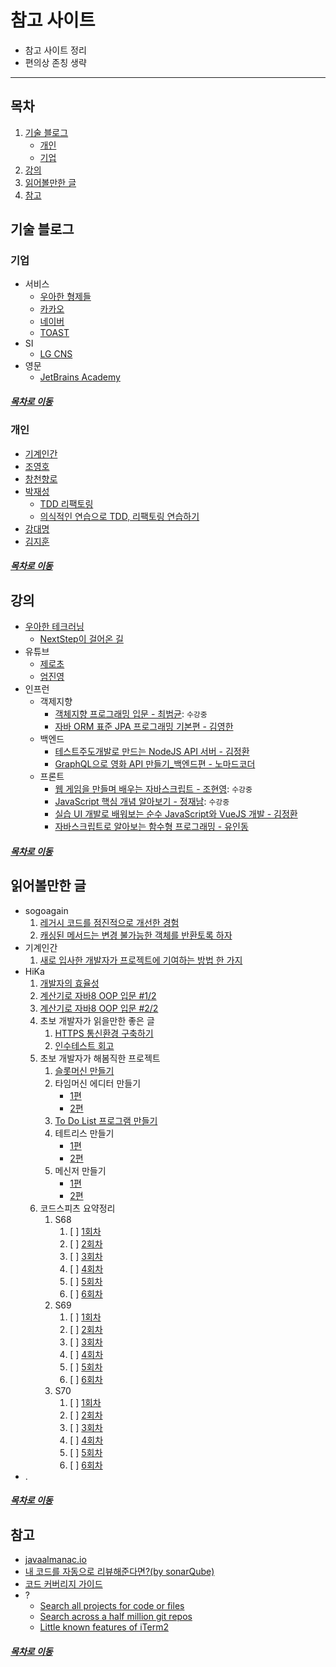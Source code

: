 참고 사이트
=======
* 참고 사이트 정리
* 편의상 존칭 생략
- - - -
## 목차
1. [기술 블로그](#기술-블로그)
	* [개인](#개인)
	* [기업](#기업)
2. [강의](#강의)
3. [읽어볼만한 글](#읽어볼만한-글)
4. [참고](#참고)

## 기술 블로그
### 기업 
* 서비스
	* [우아한 형제들](http://woowabros.github.io/)
	* [카카오](http://tech.kakao.com/)
	* [네이버](https://d2.naver.com/home)
	* [TOAST](https://meetup.toast.com/)
* SI
	* [LG CNS](https://blog.lgcns.com/1201?category=515147) 
* 영문
	* [JetBrains Academy](https://www.jetbrains.com/academy/)
	
##### [목차로 이동](#목차)
	
### 개인
* [기계인간](https://johngrib.github.io/)
* [조영호](./book/object/README.md)
* [창천향로](https://jojoldu.tistory.com/)
* [박재성](https://github.com/slipp/jwp-slipp)
	* [TDD 리팩토링](https://www.youtube.com/watch?v=bIeqAlmNRrA)
	* [의식적인 연습으로 TDD, 리팩토링 연습하기](https://www.slideshare.net/OKJSP/okkycon-tdd?fbclid=IwAR3dXj6s4hp1BeOxyUu7ZX4NG-62-cxxftLRowHNOaAz4fpLRKOW32E1pwM)
* [강대명](https://www.slideshare.net/charsyam2)
* [김지훈](https://gist.github.com/ihoneymon?direction=desc&sort=updated)

##### [목차로 이동](#목차)

## 강의
* [우아한 테크러닝](https://edu.nextstep.camp/)
	* [NextStep이 걸어온 길](https://brunch.co.kr/@javajigi/11)
* 유튜브
	* [제로초](https://www.zerocho.com/)
	* [엄진영](http://blog.eomjinyoung.com/)
* 인프런
	* 객제지향
		* [객체지향 프로그래밍 입문 - 최범균](./lecture_list/inflearn/oop_basic_choi.md): `수강중`
		* [자바 ORM 표준 JPA 프로그래밍 기본편 - 김영한](https://www.inflearn.com/course/ORM-JPA-Basic#description)
	* 백엔드
		* [테스트주도개발로 만드는 NodeJS API 서버 - 김정환](https://www.inflearn.com/course/%ED%85%8C%EC%8A%A4%ED%8A%B8%EC%A3%BC%EB%8F%84%EA%B0%9C%EB%B0%9C-tdd-nodejs-api#)
		* [GraphQL으로 영화 API 만들기_백엔드편 - 노마드코더](https://www.inflearn.com/course/graphql#description)
	* 프론트
		* [웹 게임을 만들며 배우는 자바스크립트 - 조현영](./lecture_list/inflearn/javascript_zero_choi.md): `수강중`
		* [JavaScript 핵심 개념 알아보기 - 정재남](./lecture_list/inflearn/javascript_key_concept_jeong.md): `수강중`
		* [실습 UI 개발로 배워보는 순수 JavaScript와 VueJS 개발 - 김정환](https://www.inflearn.com/course/%EC%88%9C%EC%88%98js-vuejs-%EA%B0%9C%EB%B0%9C-%EA%B0%95%EC%A2%8C#)
		* [자바스크립트로 알아보는 함수형 프로그래밍 - 유인동](https://www.inflearn.com/course/%ED%95%A8%EC%88%98%ED%98%95-%ED%94%84%EB%A1%9C%EA%B7%B8%EB%9E%98%EB%B0%8D#description)
		
##### [목차로 이동](#목차)

## 읽어볼만한 글
* sogoagain
	1. [레거시 코드를 점진적으로 개선한 경험](https://sogoagain.github.io/2020/03/08/%EB%A0%88%EA%B1%B0%EC%8B%9C-%EC%BD%94%EB%93%9C%EB%A5%BC-%EC%A0%90%EC%A7%84%EC%A0%81%EC%9C%BC%EB%A1%9C-%EA%B0%9C%EC%84%A0%ED%95%9C-%EA%B2%BD%ED%97%98/)
	2. [캐싱된 메서드는 변경 불가능한 객체를 반환토록 하자](https://sogoagain.github.io/2019/12/06/%EC%8B%A4%EC%88%98%EB%85%B8%ED%8A%B8-%EC%BA%90%EC%8B%B1%EB%90%9C-%EB%A9%94%EC%84%9C%EB%93%9C%EB%8A%94-%EB%B3%80%EA%B2%BD-%EB%B6%88%EA%B0%80%EB%8A%A5%ED%95%9C-Immutable-%EA%B0%9D%EC%B2%B4%EB%A5%BC-%EB%B0%98%ED%99%98%ED%86%A0%EB%A1%9D-%ED%95%98%EC%9E%90/)
* 기계인간
	1. [새로 입사한 개발자가 프로젝트에 기여하는 방법 한 가지](https://helloworld.kurly.com/blog/fix-style-with-command/?fbclid=IwAR1mTdENblJvoeTV1IB_3jZaxuraIkgnPsq1F4GC-UDfYfRZY3k1K3VaFuk#%EA%B2%B0%EA%B3%BC)
* HiKa
	1. [개발자의 효율성](https://brunch.co.kr/@hika/7?fbclid=IwAR1GzdzGQ_HLZEgQOc9KKQCtiEcm9ZESV5_kck5HwyxApnFE78G39fyz7Sw)
	2. [계산기로 자바8 OOP 입문 #1/2](https://brunch.co.kr/@hika/8)
	3. [계산기로 자바8 OOP 입문 #2/2](https://brunch.co.kr/@hika/9)
	4. 초보 개발자가 읽을만한 좋은 글
		1. [HTTPS 통신환경 구축하기](https://www.bsidesoft.com/3340)
		2. [인수테스트 회고](https://www.bsidesoft.com/6296)
	5. 초보 개발자가 해봄직한 프로젝트
		1. [슬롯머신 만들기](https://www.bsidesoft.com/2580)
		2. 타임머신 에디터 만들기
			* [1편](https://www.bsidesoft.com/6445)
			* [2편](https://www.bsidesoft.com/2397)
		3. [To Do List 프로그램 만들기](https://www.bsidesoft.com/2667)
		4. 테트리스 만들기
			* [1편](https://www.bsidesoft.com/2736)
			* [2편](https://www.bsidesoft.com/2827)
		5. 메신저 만들기
			* [1편](https://www.bsidesoft.com/3166)
			* [2편](https://www.bsidesoft.com/3297)
	6. 코드스피츠 요약정리
		1. S68
			1. [ ] [1회차](https://www.bsidesoft.com/3571)
			2. [ ] [2회차](https://www.bsidesoft.com/3634)
			3. [ ] [3회차](https://www.bsidesoft.com/3762)
			4. [ ] [4회차](https://www.bsidesoft.com/3830)
			5. [ ] [5회차](https://www.bsidesoft.com/3882)
			6. [ ] [6회차](https://www.bsidesoft.com/3946)
		2. S69
			1. [ ] [1회차](https://www.bsidesoft.com/4074)
			2. [ ] [2회차](https://www.bsidesoft.com/4154)
			3. [ ] [3회차](https://www.bsidesoft.com/4256)
			4. [ ] [4회차](https://www.bsidesoft.com/4331)
			5. [ ] [5회차](https://www.bsidesoft.com/4407)
			6. [ ] [6회차](https://www.bsidesoft.com/4468)
		3. S70
			1. [ ] [1회차](https://www.bsidesoft.com/4529)
			2. [ ] [2회차](https://www.bsidesoft.com/4636)
			3. [ ] [3회차](https://www.bsidesoft.com/5000)
			4. [ ] [4회차](https://www.bsidesoft.com/5118)
			5. [ ] [5회차](https://www.bsidesoft.com/5199)
			6. [ ] [6회차](https://www.bsidesoft.com/5257)
* .

##### [목차로 이동](#목차)

## 참고
* [javaalmanac.io](https://javaalmanac.io/)
* [내 코드를 자동으로 리뷰해준다면?(by sonarQube)](https://www.popit.kr/%EB%82%B4%EC%BD%94%EB%93%9C%EB%A5%BC-%EC%9E%90%EB%8F%99%EC%9C%BC%EB%A1%9C-%EB%A6%AC%EB%B7%B0%ED%95%B4%EC%A4%80%EB%8B%A4%EB%A9%B4-by-sonarqube/)
* [코드 커버리지 가이드](https://javaengine.tistory.com/entry/%EC%BD%94%EB%93%9C-%EC%BB%A4%EB%B2%84%EB%A6%AC%EC%A7%80-%EA%B0%80%EC%9D%B4%EB%93%9C)
* ?
	* [Search all projects for code or files](https://cs.opensource.google/)
	* [Search across a half million git repos](https://grep.app/)
	* [Little known features of iTerm2](https://banga.github.io/blog/2020/03/02/little-known-features-of-iterm2.html)

##### [목차로 이동](#목차)
